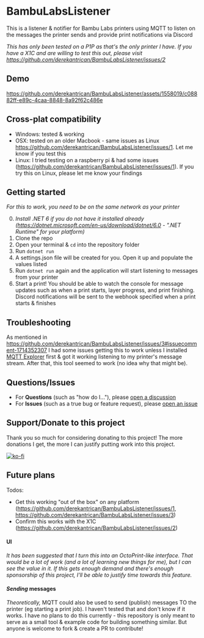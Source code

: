 # BambuLabsListener

This is a listener & notifier for Bambu Labs printers using MQTT to listen on the messages the printer sends and provide print notifications via Discord

_This has only been tested on a P1P as that's the only printer I have. If you have a X1C and are willing to test this out, please visit https://github.com/derekantrican/BambuLabsListener/issues/2_

## Demo

https://github.com/derekantrican/BambuLabsListener/assets/1558019/c08882ff-e89c-4caa-8848-8a92f62c486e

## Cross-plat compatibility

- Windows: tested & working
- OSX: tested on an older Macbook - same issues as Linux https://github.com/derekantrican/BambuLabsListener/issues/1. Let me know if you test this
- Linux: I tried testing on a raspberry pi & had some issues (https://github.com/derekantrican/BambuLabsListener/issues/1). If you try this on Linux, please let me know your findings

## Getting started

_For this to work, you need to be on the same network as your printer_

0. *Install .NET 6 if you do not have it installed already (https://dotnet.microsoft.com/en-us/download/dotnet/6.0 - ".NET Runtime" for your platform)*
1. Clone the repo
2. Open your terminal & `cd` into the repository folder
3. Run `dotnet run`
4. A settings.json file will be created for you. Open it up and populate the values listed
5. Run `dotnet run` again and the application will start listening to messages from your printer
6. Start a print! You should be able to watch the console for message updates such as when a print starts, layer progress, and print finishing. Discord notifications will be sent to the webhook specified when a print starts & finishes

## Troubleshooting

As mentioned in https://github.com/derekantrican/BambuLabsListener/issues/3#issuecomment-1714352307 I had some issues getting this to work unless I installed [MQTT Explorer](https://mqtt-explorer.com/) first & got it working listening to my printer's message stream. After that, this tool seemed to work (no idea why that might be).

## Questions/Issues

- For **Questions** (such as "how do I..."), please [open a discussion](https://github.com/derekantrican/BambuLabsListener/discussions)
- For **Issues** (such as a true bug or feature request), please [open an issue](https://github.com/derekantrican/BambuLabsListener/issues)

## Support/Donate to this project

Thank you so much for considering donating to this project! The more donations I get, the more I can justify putting work into this project.

[![ko-fi](https://ko-fi.com/img/githubbutton_sm.svg)](https://ko-fi.com/E1E5RZJY)

## Future plans

Todos:

- Get this working "out of the box" on any platform (https://github.com/derekantrican/BambuLabsListener/issues/1, https://github.com/derekantrican/BambuLabsListener/issues/3)
- Confirm this works with the X1C (https://github.com/derekantrican/BambuLabsListener/issues/2)

#### UI
_It has been suggested that I turn this into an OctoPrint-like interface. That would be a lot of work (and a lot of learning new things for me), but I can see the value in it. If this gets enough demand and there's enough sponsorship of this project, I'll be able to justify time towards this feature._

#### _Sending_ messages
_Theoretically,_ MQTT could also be used to send (publish) messages TO the printer (eg starting a print job). I haven't tested that and don't know if it works. I have no plans to do this currently - this repository is only meant to serve as a small tool & example code for building something similar. But anyone is welcome to fork & create a PR to contribute!
